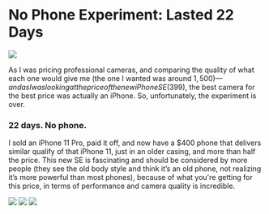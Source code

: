 # No Phone Experiment: Lasted 22 Days

![][image-1]

As I was pricing professional cameras, and comparing the quality of what each one would give me (the one I wanted was around $1,500) — and as I was looking at the price of the new iPhone SE ($399), the best camera for the best price was actually an iPhone. So, unfortunately, the experiment is over.

### 22 days. No phone.

I sold an iPhone 11 Pro, paid it off, and now have a $400 phone that delivers similar qualify of that iPhone 11, just in an older casing, and more than half the price. This new SE is fascinating and should be considered by more people (they see the old body style and think it’s an old phone, not realizing it’s more powerful than most phones), because of what you're getting for this price, in terms of performance and camera quality is incredible.

![][image-2]
![][image-3]
![][image-4]

[image-1]:	https://store.storeimages.cdn-apple.com/4982/as-images.apple.com/is/iphone-se-red-select-2020?wid=940&hei=1112&fmt=png-alpha&qlt=80&.v=1586574260319
[image-2]:	https://i.imgur.com/C8Ccpwr.jpg
[image-3]:	https://i.imgur.com/cmOOR2v.jpg
[image-4]:	https://i.imgur.com/Tl94DSF.jpg